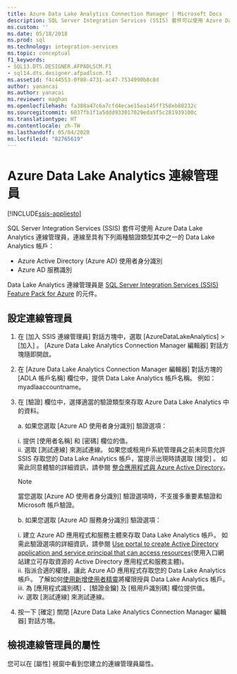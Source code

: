 ```yaml
---
title: Azure Data Lake Analytics Connection Manager | Microsoft Docs
description: SQL Server Integration Services (SSIS) 套件可以使用 Azure Data Lake Analytics 連線管理員連線到 Data Lake Analytics 帳戶。
ms.custom: ''
ms.date: 05/18/2018
ms.prod: sql
ms.technology: integration-services
ms.topic: conceptual
f1_keywords:
- SQL13.DTS.DESIGNER.AFPADLSCM.F1
- sql14.dts.designer.afpadlscm.f1
ms.assetid: f4c44553-0f08-4731-ac47-7534990b8c8d
author: yanancai
ms.author: yanacai
ms.reviewer: maghan
ms.openlocfilehash: fa388a47c6a7cfd4ecae15ea145ff358eb88232c
ms.sourcegitcommit: 6037fb1f1a5ddd933017029eda5f5c281939100c
ms.translationtype: HT
ms.contentlocale: zh-TW
ms.lasthandoff: 05/04/2020
ms.locfileid: "82765619"
---
```

# <a name="azure-data-lake-analytics-connection-manager"></a>Azure Data Lake Analytics 連線管理員

[!INCLUDE[ssis-appliesto](../../includes/ssis-appliesto-ssvrpluslinux-asdb-asdw-xxx.md)]



SQL Server Integration Services (SSIS) 套件可使用 Azure Data Lake Analytics 連線管理員，連線至具有下列兩種驗證類型其中之一的 Data Lake Analytics 帳戶：
-   Azure Active Directory (Azure AD) 使用者身分識別
-   Azure AD 服務識別 

Data Lake Analytics 連線管理員是 [SQL Server Integration Services (SSIS) Feature Pack for Azure](../../integration-services/azure-feature-pack-for-integration-services-ssis.md) 的元件。
 
## <a name="configure-the-connection-manager"></a>設定連線管理員

1. 在 [加入 SSIS 連線管理員]  對話方塊中，選取 [AzureDataLakeAnalytics]   > [加入]  。 [Azure Data Lake Analytics Connection Manager 編輯器]  對話方塊隨即開啟。
  
2. 在 [Azure Data Lake Analytics Connection Manager 編輯器]  對話方塊的 [ADLA 帳戶名稱]  欄位中，提供 Data Lake Analytics 帳戶名稱。 例如：myadlaaccountname。
  
3. 在 [驗證]  欄位中，選擇適當的驗證類型來存取 Azure Data Lake Analytics 中的資料。

   a. 如果您選取 [Azure AD 使用者身分識別]  驗證選項：
   
      i. 提供 [使用者名稱]  和 [密碼]  欄位的值。    
      ii. 選取 [測試連線]  來測試連線。 如果您或租用戶系統管理員之前未同意允許 SSIS 存取您的 Data Lake Analytics 帳戶，當提示出現時請選取 [接受]  。 如需此同意體驗的詳細資訊，請參閱 [整合應用程式與 Azure Active Directory](https://docs.microsoft.com/azure/active-directory/manage-apps/plan-an-application-integration#integrating-applications-with-azure-ad)。
    
   > [!NOTE] 
   > 當您選取 [Azure AD 使用者身分識別]  驗證選項時，不支援多重要素驗證和 Microsoft 帳戶驗證。
    
   b. 如果您選取 [Azure AD 服務身分識別]  驗證選項：
   
      i. 建立 Azure AD 應用程式和服務主體來存取 Data Lake Analytics 帳戶。 如需此驗證選項的詳細資訊，請參閱 [Use portal to create Active Directory application and service principal that can access resources](https://docs.microsoft.com/azure/azure-resource-manager/resource-group-create-service-principal-portal)(使用入口網站建立可存取資源的 Active Directory 應用程式和服務主體)。    
      ii. 指派合適的權限，讓此 Azure AD 應用程式存取您的 Data Lake Analytics 帳戶。 了解如何[使用新增使用者精靈](https://docs.microsoft.com/azure/data-lake-analytics/data-lake-analytics-manage-use-portal#add-a-new-user)將權限授與 Data Lake Analytics 帳戶。    
      iii. 為 [應用程式識別碼]  、[驗證金鑰]  及 [租用戶識別碼]  欄位提供值。    
      iv. 選取 [測試連線]  來測試連線。  

4. 按一下 [確定]  關閉 [Azure Data Lake Analytics Connection Manager 編輯器]  對話方塊。  

## <a name="view-the-properties-of-the-connection-manager"></a>檢視連線管理員的屬性
您可以在 [屬性]  視窗中看到您建立的連線管理員屬性。  
  
  
